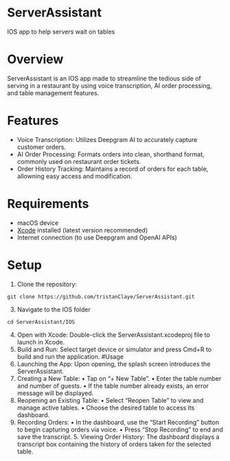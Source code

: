 # ServerAssistant
IOS app to help servers wait on tables
# Overview
ServerAssistant is an IOS app made to streamline the tedious side of serving in a restaurant by using voice transcription, AI order processing, and table management features. 
# Features
 - Voice Transcription: Utilizes Deepgram AI to accurately capture customer orders.
 - AI Order Processing: Formats orders into clean, shorthand format, commonly used on restaurant order tickets.
 - Order History Tracking: Maintains a record of orders for each table, allowning easy access and modification.
# Requirements
- macOS device
- [Xcode](https://developer.apple.com/xcode/) installed (latest version recommended)
- Internet connection (to use Deepgram and OpenAI APIs)
# Setup 
1. Clone the repository:
~~~
git clone https://github.com/tristanClaye/ServerAssistant.git
~~~
3. Navigate to the IOS folder
~~~
cd ServerAssistant/IOS
~~~
4. Open with Xcode:
Double-click the ServerAssistant.xcodeproj file to launch in Xcode.
5. Build and Run:
Select target device or simulator and press Cmd+R to build and run the application.
#Usage
1.	Launching the App:
Upon opening, the splash screen introduces the ServerAssistant.
2.	Creating a New Table:
	•	Tap on “+ New Table”.
	•	Enter the table number and number of guests.
	•	If the table number already exists, an error message will be displayed.
3.	Reopening an Existing Table:
	•	Select “Reopen Table” to view and manage active tables.
	•	Choose the desired table to access its dashboard.
4.	Recording Orders:
	•	In the dashboard, use the “Start Recording” button to begin capturing orders via voice.
	•	Press “Stop Recording” to end and save the transcript.
	5.	Viewing Order History:
The dashboard displays a transcript box containing the history of orders taken for the selected table.

